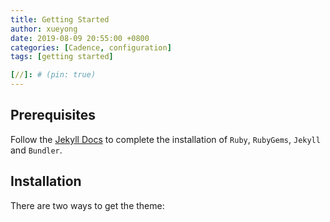 ```yaml
---
title: Getting Started
author: xueyong
date: 2019-08-09 20:55:00 +0800
categories: [Cadence, configuration]
tags: [getting started]

[//]: # (pin: true)
---
```


## Prerequisites

Follow the [Jekyll Docs](https://jekyllrb.com/docs/installation/) to complete the installation of `Ruby`, `RubyGems`, `Jekyll` and `Bundler`.

## Installation

There are two ways to get the theme:
